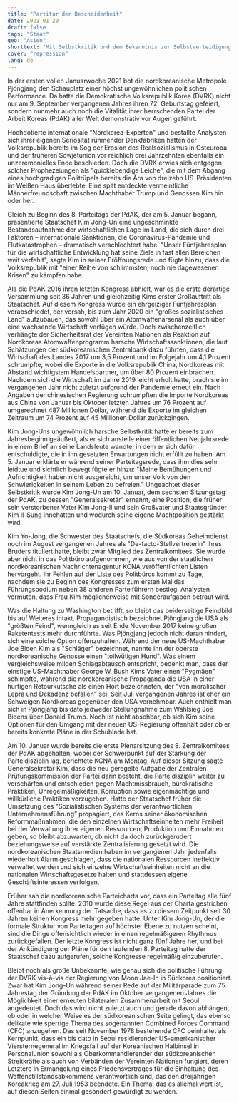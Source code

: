 ```yaml
---
title: "Partitur der Bescheidenheit"
date: 2021-01-20
draft: false
tags: "Staat"
geo: "Asien"
shorttext: "Mit Selbstkritik und dem Bekenntnis zur Selbstverteidigung festigt Nordkoreas Staatschef seine Position und appliert an den Zusammenhalt."
cover: "repression"
lang: de
---
```


In der ersten vollen Januarwoche 2021 bot die nordkoreanische Metropole Pjöngjang den Schauplatz einer höchst ungewöhnlichen politischen Performance. Da hatte die Demokratische Volksrepublik Korea (DVRK) nicht nur am 9. September vergangenen Jahres ihren 72. Geburtstag gefeiert, sondern nunmehr auch noch die Vitalität ihrer herrschenden Partei der Arbeit Koreas (PdAK) aller Welt demonstrativ vor Augen geführt.

Hochdotierte internationale "Nordkorea-Experten" und bestallte Analysten sich ihrer eigenen Seriosität rühmender Denkfabriken hatten der Volksrepublik bereits im Sog der Erosion des Realsozialismus in Osteuropa und der früheren Sowjetunion vor reichlich drei Jahrzehnten ebenfalls ein unzeremonielles Ende beschieden. Doch die DVRK erwies sich entgegen solcher Prophezeiungen als "quicklebendige Leiche", die mit dem Abgang eines hochgradigen Politrüpels bereits die Ära von dreizehn US-Präsidenten im Weißen Haus überlebte. Eine spät entdeckte vermeintliche Männerfreundschaft zwischen Machthaber Trump und Genossen Kim hin oder her.

Gleich zu Beginn des 8. Parteitags der PdAK, der am 5. Januar begann, präsentierte Staatschef Kim Jong-Un eine ungeschminkte Bestandsaufnahme der wirtschaftlichen Lage im Land, die sich durch drei Faktoren – internationale Sanktionen, die Coronavirus-Pandemie und Flutkatastrophen – dramatisch verschlechtert habe. "Unser Fünfjahresplan für die wirtschaftliche Entwicklung hat seine Ziele in fast allen Bereichen weit verfehlt", sagte Kim in seiner Eröffnungsrede und fügte hinzu, dass die Volksrepublik mit "einer Reihe von schlimmsten, noch nie dagewesenen Krisen" zu kämpfen habe.

Als die PdAK 2016 ihren letzten Kongress abhielt, war es die erste derartige Versammlung seit 36 Jahren und gleichzeitig Kims erster Großauftritt als Staatschef. Auf diesem Kongress wurde ein ehrgeiziger Fünfjahresplan verabschiedet, der vorsah, bis zum Jahr 2020 ein "großes sozialistisches Land" aufzubauen, das sowohl über ein Atomwaffenarsenal als auch über eine wachsende Wirtschaft verfügen würde. Doch zwischenzeitlich verhängte der Sicherheitsrat der Vereinten Nationen als Reaktion auf Nordkoreas Atomwaffenprogramm harsche Wirtschaftssanktionen, die laut Schätzungen der südkoreanischen Zentralbank dazu führten, dass die Wirtschaft des Landes 2017 um 3,5 Prozent und im Folgejahr um 4,1 Prozent schrumpfte, wobei die Exporte in die Volksrepublik China, Nordkoreas mit Abstand wichtigstem Handelspartner, um über 80 Prozent einbrachen. Nachdem sich die Wirtschaft im Jahre 2019 leicht erholt hatte, brach sie im vergangenen Jahr nicht zuletzt aufgrund der Pandemie erneut ein. Nach Angaben der chinesischen Regierung schrumpften die Importe Nordkoreas aus China von Januar bis Oktober letzten Jahres um 76 Prozent auf umgerechnet 487 Millionen Dollar, während die Exporte im gleichen Zeitraum um 74 Prozent auf 45 Millionen Dollar zurückgingen.

Kim Jong-Uns ungewöhnlich harsche Selbstkritik hatte er bereits zum Jahresbeginn geäußert, als er sich anstelle einer öffentlichen Neujahrsrede in einem Brief an seine Landsleute wandte, in dem er sich dafür entschuldigte, die in ihn gesetzten Erwartungen nicht erfüllt zu haben. Am 5. Januar erklärte er während seiner Parteitagsrede, dass ihm dies sehr leidtue und sichtlich bewegt fügte er hinzu: "Meine Bemühungen und Aufrichtigkeit haben nicht ausgereicht, um unser Volk von den Schwierigkeiten in seinem Leben zu befreien." Ungeachtet dieser Selbstkritik wurde Kim Jong-Un am 10. Januar, dem sechsten Sitzungstag der PdAK, zu dessen "Generalsekretär" ernannt, eine Position, die früher sein verstorbener Vater Kim Jong-Il und sein Großvater und Staatsgründer Kim Il-Sung innehatten und wodurch seine eigene Machtposition gestärkt wird.

Kim Yo-Jong, die Schwester des Staatschefs, die Südkoreas Geheimdienst noch im August vergangenen Jahres als "De-facto-Stellvertreterin" ihres Bruders tituliert hatte, bleibt zwar Mitglied des Zentralkomitees. Sie wurde aber nicht in das Politbüro aufgenommen, wie aus von der staatlichen nordkoreanischen Nachrichtenagentur KCNA veröffentlichten Listen hervorgeht. Ihr Fehlen auf der Liste des Politbüros kommt zu Tage, nachdem sie zu Beginn des Kongresses zum ersten Mal das Führungspodium neben 38 anderen Parteiführern bestieg. Analysten vermuten, dass Frau Kim möglicherweise mit Sonderaufgaben betraut wird.

Was die Haltung zu Washington betrifft, so bleibt das beiderseitige Feindbild bis auf Weiteres intakt. Propagandistisch bezeichnet Pjöngjang die USA als "größten Feind", wenngleich es seit Ende November 2017 keine großen Raketentests mehr durchführte. Was Pjöngjang jedoch nicht daran hindert, sich eine solche Option offenzuhalten. Während der neue US-Machthaber Joe Biden Kim als "Schläger" bezeichnet, nannte ihn der oberste nordkoreanische Genosse einen "tollwütigen Hund". Was einem vergleichsweise milden Schlagabtausch entspricht, bedenkt man, dass der einstige US-Machthaber George W. Bush Kims Vater einen "Pygmäen" schimpfte, während die nordkoreanische Propaganda die USA in einer hurtigen Retourkutsche als einen Hort bezeichneten, der "von moralischer Lepra und Dekadenz befallen" sei. Seit Juli vergangenen Jahres ist eher ein Schweigen Nordkoreas gegenüber den USA vernehmbar. Auch enthielt man sich in Pjöngjang bis dato jedweder Stellungnahme zum Wahlsieg Joe Bidens über Donald Trump. Noch ist nicht absehbar, ob sich Kim seine Optionen für den Umgang mit der neuen US-Regierung offenhält oder ob er bereits konkrete Pläne in der Schublade hat.

Am 10. Januar wurde bereits die erste Plenarsitzung des 8. Zentralkomitees der PdAK abgehalten, wobei der Schwerpunkt auf der Stärkung der Parteidisziplin lag, berichtete KCNA am Montag. Auf dieser Sitzung sagte Generalsekretär Kim, dass die neu geregelte Aufgabe der Zentralen Prüfungskommission der Partei darin besteht, die Parteidisziplin weiter zu verschärfen und entschieden gegen Machtmissbrauch, bürokratische Praktiken, Unregelmäßigkeiten, Korruption sowie eigenmächtige und willkürliche Praktiken vorzugehen. Hatte der Staatschef früher die Umsetzung des "Sozialistischen Systems der verantwortlichen Unternehmensführung” propagiert, des Kerns seiner ökonomischen Reformmaßnahmen, die den einzelnen Wirtschaftseinheiten mehr Freiheit bei der Verwaltung ihrer eigenen Ressourcen, Produktion und Einnahmen geben, so bleibt abzuwarten, ob nicht da doch zurückgerudert beziehungsweise auf verstärkte Zentralisierung gesetzt wird. Die nordkoreanischen Staatsmedien haben im vergangenen Jahr jedenfalls wiederholt Alarm geschlagen, dass die nationalen Ressourcen ineffektiv verwaltet werden und sich einzelne Wirtschaftseinheiten nicht an die nationalen Wirtschaftsgesetze halten und stattdessen eigene Geschäftsinteressen verfolgen.

Früher sah die nordkoreanische Parteicharta vor, dass ein Parteitag alle fünf Jahre stattfinden sollte. 2010 wurde diese Regel aus der Charta gestrichen, offenbar in Anerkennung der Tatsache, dass es zu diesem Zeitpunkt seit 30 Jahren keinen Kongress mehr gegeben hatte. Unter Kim Jong-Un, der die formale Struktur von Parteitagen auf höchster Ebene zu nutzen scheint, sind die Dinge offensichtlich wieder in einen regelmäßigeren Rhythmus zurückgefallen. Der letzte Kongress ist nicht ganz fünf Jahre her, und bei der Ankündigung der Pläne für den laufenden 8. Parteitag hatte der Staatschef dazu aufgerufen, solche Kongresse regelmäßig einzuberufen.

Bleibt noch als große Unbekannte, wie genau sich die politische Führung der DVRK vis-à-vis der Regierung von Moon Jae-In in Südkorea positioniert. Zwar hat Kim Jong-Un während seiner Rede auf der Militärparade zum 75. Jahrestag der Gründung der PdAK im Oktober vergangenen Jahres die Möglichkeit einer erneuten bilateralen Zusammenarbeit mit Seoul angedeutet. Doch das wird nicht zuletzt auch und gerade davon abhängen, ob oder in welcher Weise es der südkoreanischen Seite gelingt, das ebenso delikate wie sperrige Thema des sogenannten Combined Forces Command (CFC) anzugehen. Das seit November 1978 bestehende CFC beinhaltet als Kernpunkt, dass ein bis dato in Seoul residierender US-amerikanischer Viersternegeneral im Kriegsfall auf der Koreanischen Halbinsel in Personalunion sowohl als Oberkommandierender der südkoreanischen Streitkräfte als auch von Verbänden der Vereinten Nationen fungiert, deren Letztere in Ermangelung eines Friedensvertrages für die Einhaltung des Waffenstillstandsabkommens verantwortlich sind, das den dreijährigen Koreakrieg am 27. Juli 1953 beendete. Ein Thema, das es allemal wert ist, auf diesen Seiten einmal gesondert gewürdigt zu werden.

